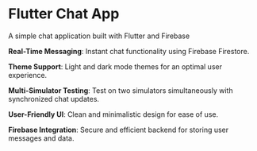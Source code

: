 # Flutter Chat App

A simple chat application built with Flutter and Firebase

**Real-Time Messaging**: Instant chat functionality using Firebase Firestore.

**Theme Support**: Light and dark mode themes for an optimal user experience.

**Multi-Simulator Testing**: Test on two simulators simultaneously with synchronized chat updates.

**User-Friendly UI**: Clean and minimalistic design for ease of use.

**Firebase Integration**: Secure and efficient backend for storing user messages and data.